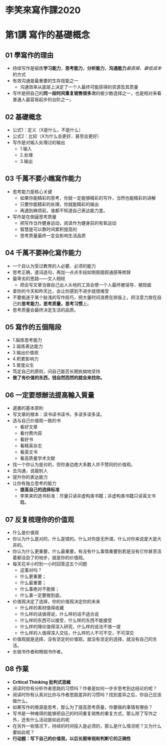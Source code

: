 # 李笑來寫作課2020
# 第1講 寫作的基礎概念

## 01 學寫作的理由

* 持续写作是锻炼**学习能力**，**思考能力**，**分析能力**，**沟通能力***最直接、最低成本*的方式
* 有效沟通是最重要的生存技能之一
  * 沟通效率从底层上决定了一个人最终可能获得的资源及其质量
* 写作是把自己的**同一段时间重复销售很多次**的极少数选择之一，也是相对来看普通人最容易起步的台阶之一。

## 02 基礎概念

* 公式1：定义（X是什么，不是什么）
* 公式2：比较（X为什么会更好，甚至会更好）
* 写作是对输入处理过的输出
  * 1.输入
  * 2.处理
  * 3.输出

## 03 千萬不要小瞧寫作能力

* 思考能力是核心关键
  * 如果你能精彩的思考，你就一定能够精彩的写作，当然也能精彩的讲解
  * 只要你能精彩的处理，你就能精彩的输出
  * 再遇到麻烦前，谁都不知道自己表达能力差。
* 写作是在倒逼思考质量
  * 把写作当作健身运动，阅读作为健身前的有氧运动
  * 智慧是可以靠时间累积提高的
  * 思考质量最终一定会影响生活品质

## 04 千萬不要神化寫作能力

* 一个自认为受过教育的人必要、必须的能力
* 思考正确，遣词造句，再加一点点手段如倒叙插叙通感等修辞
* 最卑劣的思路——文人相轻
  * 把会写文章当做自己出人头地的工具会使一个人最终被误导、被扭曲
* 拿你的今天和昨天比，会让你感到不进步就很难受
* 不要痴迷于某个肤浅的写作技巧，把大量时间浪费在排版上，把注意力放在自己的**思考能力，思考质量，思考习惯**上。
* 思考质量会最终决定生活的品质。

## 05 寫作的五個階段

* 1.锻炼思考能力
* 2.锻炼表达能力
* 3.输出价值观
* 4.积累影响力
* 5.普度众生
* 笃定自己的原则，问自己能否长期执拗地坚持
* **做了有价值的东西，钱自然而然的就会来找你。**

## 06 一定要想辦法提高輸入質量

* 選書的基本原則
* 写文章的根本：读书读书读书，多读多读多读。
* 选与自己价值观一致的书
  * 看好文章
  * 看付费内容
  * 看好书
  * 看精英杂志
  * 看英文书
  * 看高质量学术文献
* 找一个你认为是对的，但你身边绝大多数人并不赞同的价值观。
* 去沟通，说服别人
* 提升你的表达能力
* 让你有独立思考的能力
  * **提高自己的选择标准**
  * 李笑来的选书标准：尽量只读非虚构类书籍；非虚构类书籍只读英文书籍。

## 07 反复梳理你的价值观

* 什么是价值观
* 你认为什么是对的，什么是错的。什么对你是无所谓，什么对你来说是大是大非的。
* 你认为什么更重要，什么最重要，有没有什么事情重要到若是没有它你甚至活着都没劲了的地步，就是你的价值观。
* 每天花半小时到一小时回答这五个问题
  * 这事对吗？
  * 什么更重要；
  * 什么最重要；
  * 什么事绝对不能做；
  * 什么事一定要做到底。
* 价值观决定了选择，你的价值观决定你的未来
  * 什么样的素材值得收藏
  * 什么样的话值得说，什么样的话不适合说
  * 什么样的东西可以接受，什么样的东西不能接受
  * 什么样的理论值得深入研究，什么样的说法不值一提
  * 什么样的人值得深入交往，什么样的人不可不交，不可深交
* 价值观就是选择，没有坚定的价值观，就没有坚定的选择，就没有自己的生活。
* 长销书作者和畅销书作者。

## 08 作業
* **Critical Thinking 批判式思維**
* 阅读时你有分析作者思路的习惯吗？作者是如何一步步思考到达结论的呢？
* 阅读时你有认真对比你与作者思路差异的习惯吗？找到差异之后，你自己应该做什么。
* 如果写作的根源是思考，那么为了提高思考质量，你要做的事情有哪些？
* 写书是一种难得的能够把自己的时间重复销售的重复方式，那么除了写作之外，还有什么活动是如此的呢
* 在另外一些情况下，持续的时间投入是必须的，那么是什么情况呢？又为什么要如此呢？
* **行动题：写下自己的价值观，以后长期审视和判断它的正确性**

